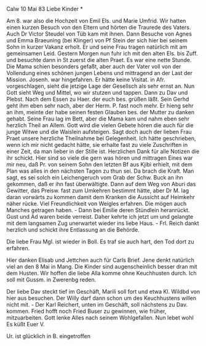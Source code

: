  Calw 10 Mai 83
Liebe Kinder <Marie>*

Am 8. war also die Hochzeit von Emil Els. und Marie Umfrid. Wir hatten einen kurzen Besuch von den Eltern und hörten die Traurede des Vaters. Auch Dr Victor Steudel von Tüb kam mit ihnen. Dann Besuche von Agnes und Emma Braeuning (bei Klinger) von Pf Stein der sich hier bei seinem Sohn in kurzer Vakanz erholt. Er und seine Frau tragen natürlich mit am gemeinsamen Leid. Gestern Morgen nun fuhr ich mit den alten Els. bis Zuff. und besuchte dann in St zuerst die alten Praet. Es war eine nette Stunde. Die Mama schien besonders gefaßt, aber auch der Vater voll von der Vollendung eines schönen jungen Lebens und mittragend an der Last der Mission. Josenh. war hingefahren. Er hätte keine Visitat. in Afr. vorgeschlagen, sieht die jetzige Lage der Gesellsch als sehr ernst an. Nun Gott sieht Weg und Mittel, wo wir stutzen und tappen. Dann zu Dav und Plebst. Nach dem Essen zu Haer. der euch bes. grüßen läßt. Sein Gerhd geht ihm eben sehr nach, aber der Herm. P. fast noch mehr. Er hieng sehr an ihm, meinte der habe seinen festen Glauben bes. der Mutter zu danken gehabt. Seine Frau lag im Bett, aber die Mama kam und nahm eben sehr herzlich Theil an Allem. Gott wird die vielen Gebete hören die auch für die junge Witwe und die Waislein aufsteigen. Sagt doch auch der lieben Frau Praet unsere herzliche Theilnahme bei Gelegenheit. Ich hätte geschrieben, wenn ich mir nicht gedacht hätte, sie erhalte fast zu viele Zuschriften in einer Zeit, da man lieber in der Stille ist. Herzlichen Dank für alle Notizen die ihr schickt. Hier sind so viele die gern was hören und mittragen Eines war mir neu, daß Pr. von seinem Sohn den letzten Bf aus Kjibi erhielt, mit dem Plan was alles in den nächsten Tagen zu thun sei. Da brach die Kraft. Man sagt, es sei solch ein Leichengeruch vom Grab der Schw. Buck an ihn gekommen, daß er ihn fast überwältigte. Dann auf dem Weg von Aburi das Gewitter, das Preisw. fast zum Umkehren bestimmt hätte, aber Dr M. lag daran vorwärts zu kommen damit dem Kranken die Aussicht auf Heimkehr näher rücke. Viel Freundlichkeit von Weigles erfahren. Die mögen auch Manches getragen haben. - Dann bei Emilie deren Stündlein heranrückt. Gust und Ad waren beide verreist. Daher kehrte ich jetzt um und gelangte mit dem langsamen Zug unerwartet wieder ins liebe Haus. - Frl. Reich dankt herzlich und schickt ihre Entlassung an die Behörde.

Die liebe Frau Mgl. ist wieder in Boll. Es traf sie auch hart, den Tod dort zu erfahren.

Hier danken Elisab und Jettchen auch für Carls Brief. Jene denkt natürlich viel an den 8 Mai in Mang. Die Kinder sind augenscheinlich besser dran mit dem Husten. Wir hoffen die liebe Alla komme ohne Keuchhusten durch. 
Ich soll mit Gussm. in Zwerenbg reden.

Der liebe Dav steckt tief im Geschäft, Marili soll fort und etwa Kl. Wildbd von hier aus besuchen. Der Willy darf dann schon um des Keuchhustens willen nicht mit. - Der Karl Reichert, unten im Geschäft, soll nächstens zu Dav. kommen. Fried hofft noch Fried Buser zu gewinnen, wie früher, mitzuarbeiten. Gott lenke Alles nach seinem Wohlgefallen. Nun lebet wohl Es küßt  Euer V.

Ur. ist glücklich in B. eingetroffen
